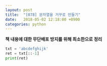 ```yaml
---
layout: post
title:  "[078] 문자열을 거꾸로 만들기"
date:   2018-05-02 12:18:00 +0900
categories: python
---
```


**책 내용에 대한 무단배포 방지를 위해 최소한으로 정리**

```python
txt = 'abcdefghijk'
ret = txt[::-1]
print(ret)
```